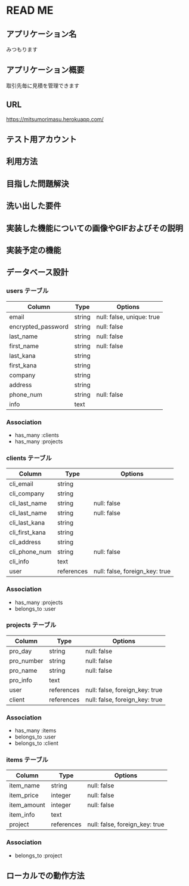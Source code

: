 # READ ME
## アプリケーション名
みつもります

## アプリケーション概要
取引先毎に見積を管理できます

## URL
https://mitsumorimasu.herokuapp.com/
## テスト用アカウント

## 利用方法

## 目指した問題解決

## 洗い出した要件

## 実装した機能についての画像やGIFおよびその説明

## 実装予定の機能

## データベース設計

### users テーブル

| Column                     | Type   | Options                   |
| -------------------------- | ------ | ------------------------- |
| email                      | string | null: false, unique: true |
| encrypted_password         | string | null: false               |
| last_name                  | string | null: false               |
| first_name                 | string | null: false               |
| last_kana                  | string |                           |
| first_kana                 | string |                           |
| company                    | string |                           |
| address                    | string |                           |
| phone_num                  | string | null: false               |
| info                       | text   |                           |

### Association

- has_many :clients
- has_many :projects

### clients テーブル

| Column                     | Type        | Options                         |
| -------------------------- | ----------- | ------------------------------- |
| cli_email                  | string      |                                 |
| cli_company                | string      |                                 |
| cli_last_name              | string      | null: false                     |
| cli_last_name              | string      | null: false                     |
| cli_last_kana              | string      |                                 |
| cli_first_kana             | string      |                                 |
| cli_address                | string      |                                 |
| cli_phone_num              | string      | null: false                     |
| cli_info                   | text        |                                 |
| user                       | references  | null: false, foreign_key: true  |

### Association

- has_many :projects
- belongs_to :user

### projects テーブル

| Column                     | Type        | Options                         |
| -------------------------- | ----------- | ------------------------------- |
| pro_day                    | string      | null: false                     |
| pro_number                 | string      | null: false                     |
| pro_name                   | string      | null: false                     |
| pro_info                   | text        |                                 |
| user                       | references  | null: false, foreign_key: true  |
| client                     | references  | null: false, foreign_key: true  |

### Association

- has_many :items
- belongs_to :user
- belongs_to :client

### items テーブル

| Column                       | Type        | Options                         |
| ---------------------------- | ----------- | ------------------------------- |
| item_name                    | string      | null: false                     |
| item_price                   | integer     | null: false                     |
| item_amount                  | integer     | null: false                     |
| item_info                    | text        |                                 |
| project                      | references  | null: false, foreign_key: true  |

### Association

- belongs_to :project

## ローカルでの動作方法



